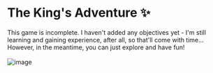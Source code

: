 # The King's Adventure ✨
This game is incomplete. I haven't added any objectives yet - I'm still learning and gaining experience, after all, so that'll come with time... However, in the meantime, you can just explore and have fun! <br/><br/>
![image](https://user-images.githubusercontent.com/87017227/216772273-c1a41e64-0c37-4e6c-bb3f-0cd502a96ecd.png)
